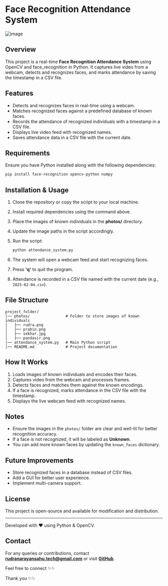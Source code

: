 # Face Recognition Attendance System

![image](https://github.com/user-attachments/assets/08cd157e-a4d8-44a4-82a2-21376a5171fe)


## Overview
This project is a real-time **Face Recognition Attendance System** using OpenCV and face_recognition in Python. It captures live video from a webcam, detects and recognizes faces, and marks attendance by saving the timestamp in a CSV file.

## Features
- Detects and recognizes faces in real-time using a webcam.
- Matches recognized faces against a predefined database of known faces.
- Records the attendance of recognized individuals with a timestamp in a CSV file.
- Displays live video feed with recognized names.
- Saves attendance data in a CSV file with the current date.

## Requirements
Ensure you have Python installed along with the following dependencies:

```sh
pip install face-recognition opencv-python numpy
```

## Installation & Usage
1. Clone the repository or copy the script to your local machine.
2. Install required dependencies using the command above.
3. Place the images of known individuals in the **photos/** directory.
4. Update the image paths in the script accordingly.
5. Run the script:
   
   ```sh
   python attendance_system.py
   ```

6. The system will open a webcam feed and start recognizing faces.
7. Press **'q'** to quit the program.
8. Attendance is recorded in a CSV file named with the current date (e.g., `2025-02-04.csv`).

## File Structure
```
project_folder/
│── photos/                # Folder to store images of known individuals
│   ├── rudra.png
│   ├── prabin.png
│   ├── sekhar.jpg
│   ├── pandasir.png
│── attendance_system.py   # Main Python script
│── README.md              # Project documentation
```

## How It Works
1. Loads images of known individuals and encodes their faces.
2. Captures video from the webcam and processes frames.
3. Detects faces and matches them against the known encodings.
4. If a face is recognized, marks attendance in the CSV file with the timestamp.
5. Displays the live webcam feed with recognized names.

## Notes
- Ensure the images in the `photos/` folder are clear and well-lit for better recognition accuracy.
- If a face is not recognized, it will be labeled as **Unknown**.
- You can add more known faces by updating the `known_faces` dictionary.

## Future Improvements
- Store recognized faces in a database instead of CSV files.
- Add a GUI for better user experience.
- Implement multi-camera support.

## License
This project is open-source and available for modification and distribution.

---

Developed with ❤️ using Python & OpenCV.


## Contact
For any queries or contributions, contact **rudranarayansahu.tech@gmail.com** or visit **[GitHub](https://github.com/rudranarayan-01)**.

Feel free to connect ✨✨

Thank you ✨✨
